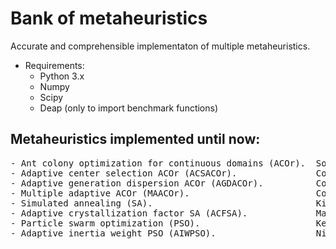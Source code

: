 # Bank of metaheuristics
Accurate and comprehensible implementaton of multiple metaheuristics.
- Requirements:
  - Python 3.x
  - Numpy
  - Scipy
  - Deap (only to import benchmark functions)

## Metaheuristics implemented until now:
<pre>
- Ant colony optimization for continuous domains (ACOr).  Socha, 2006.
- Adaptive center selection ACOr (ACSACOr).               Costa, 2020.
- Adaptive generation dispersion ACOr (AGDACOr).          Costa, 2020.
- Multiple adaptive ACOr (MAACOr).                        Costa, 2020.
- Simulated annealing (SA).                               Kirkpatrick, 1983.
- Adaptive crystallization factor SA (ACFSA).             Martins, 2012.
- Particle swarm optimization (PSO).                      Kennedy, 1995.
- Adaptive inertia weight PSO (AIWPSO).                   Nickabadi, 2011.
</pre>
